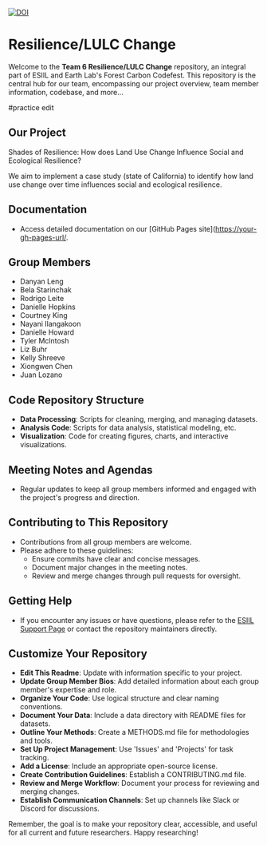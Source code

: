 [![DOI](https://zenodo.org/badge/800254469.svg)](https://zenodo.org/doi/10.5281/zenodo.11189011)

# Resilience/LULC Change

Welcome to the **Team 6 Resilience/LULC Change** repository, an integral part of ESIIL and Earth Lab's Forest Carbon Codefest. This repository is the central hub for our team, encompassing our project overview, team member information, codebase, and more...

#practice edit

## Our Project
Shades of Resilience: How does Land Use Change Influence Social and Ecological Resilience?

We aim to implement a case study (state of California) to identify how land use change over time influences social and ecological resilience.

## Documentation
- Access detailed documentation on our [GitHub Pages site]([https://your-gh-pages-url/](https://cu-esiil.github.io/Innovation-Summit-2024__6_Land-use-and-management-under-climate-change/).


## Group Members
- Danyan Leng
- Bela Starinchak
- Rodrigo Leite
- Danielle Hopkins
- Courtney King
- Nayani Ilangakoon
- Danielle Howard
- Tyler Mclntosh
- Liz Buhr
- Kelly Shreeve
- Xiongwen Chen
- Juan Lozano


## Code Repository Structure
- **Data Processing**: Scripts for cleaning, merging, and managing datasets.
- **Analysis Code**: Scripts for data analysis, statistical modeling, etc.
- **Visualization**: Code for creating figures, charts, and interactive visualizations.

## Meeting Notes and Agendas
- Regular updates to keep all group members informed and engaged with the project's progress and direction.

## Contributing to This Repository
- Contributions from all group members are welcome.
- Please adhere to these guidelines:
  - Ensure commits have clear and concise messages.
  - Document major changes in the meeting notes.
  - Review and merge changes through pull requests for oversight.

## Getting Help
- If you encounter any issues or have questions, please refer to the [ESIIL Support Page](https://esiil-support-page-url/) or contact the repository maintainers directly.

## Customize Your Repository
- **Edit This Readme**: Update with information specific to your project.
- **Update Group Member Bios**: Add detailed information about each group member's expertise and role.
- **Organize Your Code**: Use logical structure and clear naming conventions.
- **Document Your Data**: Include a data directory with README files for datasets.
- **Outline Your Methods**: Create a METHODS.md file for methodologies and tools.
- **Set Up Project Management**: Use 'Issues' and 'Projects' for task tracking.
- **Add a License**: Include an appropriate open-source license.
- **Create Contribution Guidelines**: Establish a CONTRIBUTING.md file.
- **Review and Merge Workflow**: Document your process for reviewing and merging changes.
- **Establish Communication Channels**: Set up channels like Slack or Discord for discussions.

Remember, the goal is to make your repository clear, accessible, and useful for all current and future researchers. Happy researching!
